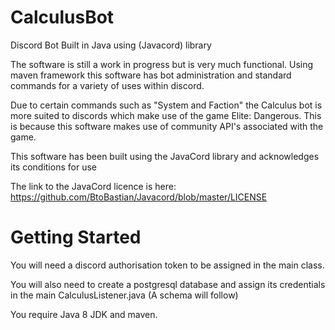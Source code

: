 # CalculusBot
Discord Bot Built in Java using (Javacord) library

The software is still a work in progress but is very much functional. Using maven framework this 
software has bot administration and standard commands for a variety of uses within discord.

Due to certain commands such as "System and Faction" the Calculus bot is more suited to discords which make use of the game Elite: Dangerous. This is because this software makes use of community API's associated with the game.

This software has been built using the JavaCord library and acknowledges its conditions for use

The link to the JavaCord licence is here: https://github.com/BtoBastian/Javacord/blob/master/LICENSE

Getting Started
===============

You will need a discord authorisation token to be assigned in the main class.

You will also need to create a postgresql database and assign its credentials in the main CalculusListener.java
(A schema will follow)

You require Java 8 JDK and maven.
